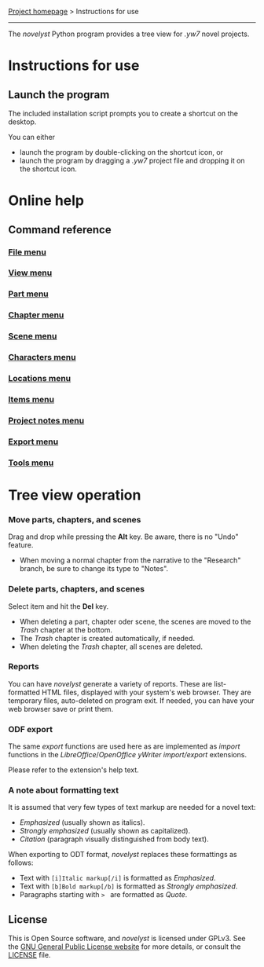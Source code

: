 [Project homepage](https://peter88213.github.io/novelyst) > Instructions for use

--- 

The *novelyst* Python program provides a tree view for *.yw7* novel projects.

# Instructions for use

## Launch the program

The included installation script prompts you to create a shortcut on the desktop. 

You can either

- launch the program by double-clicking on the shortcut icon, or
- launch the program by dragging a *.yw7* project file and dropping it on the shortcut icon.


# Online help

## Command reference

### [File menu](https://peter88213.github.io/novelyst/help/file_menu)
### [View menu](https://peter88213.github.io/novelyst/help/view_menu)
### [Part menu](https://peter88213.github.io/novelyst/help/part_menu)
### [Chapter menu](https://peter88213.github.io/novelyst/help/chapter_menu)
### [Scene menu](https://peter88213.github.io/novelyst/help/scene_menu)
### [Characters menu](https://peter88213.github.io/novelyst/help/characters_menu)
### [Locations menu](https://peter88213.github.io/novelyst/help/locations_menu)
### [Items menu](https://peter88213.github.io/novelyst/help/items_menu)
### [Project notes menu](https://peter88213.github.io/novelyst/help/project_notes_menu)
### [Export menu](https://peter88213.github.io/novelyst/help/export_menu)
### [Tools menu](https://peter88213.github.io/novelyst/help/tools_menu)


# Tree view operation

### Move parts, chapters, and scenes

Drag and drop while pressing the **Alt** key. Be aware, there is no "Undo" feature. 
- When moving a normal chapter from the narrative to the "Research" branch, be sure to
  change its type to "Notes".

### Delete parts, chapters, and scenes

Select item and hit the **Del** key.

- When deleting a part, chapter oder scene, the scenes are moved to the _Trash_ chapter at the bottom. 
- The _Trash_ chapter is created automatically, if needed. 
- When deleting the _Trash_ chapter, all scenes are deleted.



### Reports

You can have *novelyst* generate a variety of reports. These are list-formatted HTML files, 
displayed with your system's web browser. They are temporary files, auto-deleted on program exit.
If needed, you can have your web browser save or print them.

### ODF export

The same *export* functions are used here as are implemented as *import* functions in the 
*LibreOffice*/*OpenOffice* *yWriter import/export* extensions.

Please refer to the extension's help text. 


### A note about formatting text

It is assumed that very few types of text markup are needed for a novel text:

- *Emphasized* (usually shown as italics).
- *Strongly emphasized* (usually shown as capitalized).
- *Citation* (paragraph visually distinguished from body text).

When exporting to ODT format, *novelyst* replaces these formattings as follows: 

- Text with `[i]Italic markup[/i]` is formatted as *Emphasized*.
- Text with `[b]Bold markup[/b]` is formatted as *Strongly emphasized*. 
- Paragraphs starting with `> ` are formatted as *Quote*.

## License

This is Open Source software, and *novelyst* is licensed under GPLv3. See the
[GNU General Public License website](https://www.gnu.org/licenses/gpl-3.0.en.html) for more
details, or consult the [LICENSE](https://github.com/peter88213/novelyst/blob/main/LICENSE) file.

